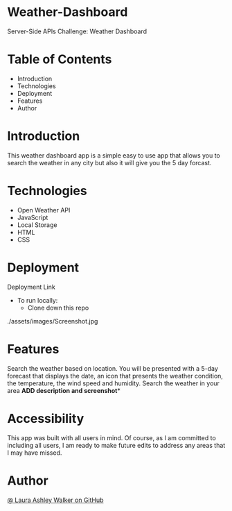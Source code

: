 # Weather-Dashboard
Server-Side APIs Challenge: Weather Dashboard


# Table of Contents
* Introduction
* Technologies
* Deployment
* Features
* Author


# Introduction
This weather dashboard app is a simple easy to use app that allows you to search the weather in any city but also it will give you the 5 day forcast. 
 

# Technologies
* Open Weather API
* JavaScript
* Local Storage
* HTML
* CSS
 

# Deployment
Deployment Link
* To run locally:
    * Clone down this repo

./assets/images/Screenshot.jpg

# Features

Search the weather based on location.
You will be presented with a 5-day forecast that displays the date, an icon that presents the weather condition, the temperature, the wind speed and humidity. 
Search the weather in your area
**ADD description and screenshot***
 
# Accessibility
This app was built with all users in mind. Of course, as I am committed to including all users, I am ready to make future edits to address any areas that I may have missed.

# Author
<a target="_blank" href="https://github.com/lawalker">@ Laura Ashley Walker on GitHub </a>

